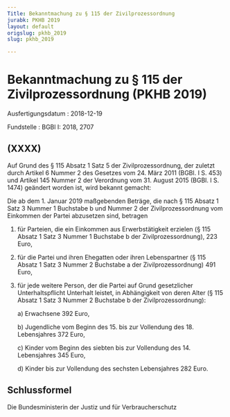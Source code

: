 ```yaml
---
Title: Bekanntmachung zu § 115 der Zivilprozessordnung
jurabk: PKHB 2019
layout: default
origslug: pkhb_2019
slug: pkhb_2019

---
```


# Bekanntmachung zu § 115 der Zivilprozessordnung (PKHB 2019)

Ausfertigungsdatum
:   2018-12-19

Fundstelle
:   BGBl I: 2018, 2707


## (XXXX)

Auf Grund des § 115 Absatz 1 Satz 5 der Zivilprozessordnung, der zuletzt durch Artikel 6 Nummer 2 des Gesetzes vom 24. März 2011 (BGBl. I S. 453) und Artikel 145 Nummer 2 der Verordnung vom 31. August 2015 (BGBl. I S. 1474) geändert worden ist, wird bekannt gemacht:

Die ab dem 1. Januar 2019 maßgebenden Beträge, die nach § 115 Absatz 1 Satz 3 Nummer 1 Buchstabe b und Nummer 2 der Zivilprozessordnung vom Einkommen der Partei abzusetzen sind, betragen

1.  für Parteien, die ein Einkommen aus Erwerbstätigkeit erzielen (§ 115 Absatz 1 Satz 3 Nummer 1 Buchstabe b der Zivilprozessordnung), 223 Euro,


2.  für die Partei und ihren Ehegatten oder ihren Lebenspartner (§ 115 Absatz 1 Satz 3 Nummer 2 Buchstabe a der Zivilprozessordnung) 491 Euro,


3.  für jede weitere Person, der die Partei auf Grund gesetzlicher Unterhaltspflicht Unterhalt leistet, in Abhängigkeit von deren Alter (§ 115 Absatz 1 Satz 3 Nummer 2 Buchstabe b der Zivilprozessordnung):

    a)  Erwachsene 392 Euro,


    b)  Jugendliche vom Beginn des 15. bis zur Vollendung des 18. Lebensjahres 372 Euro,


    c)  Kinder vom Beginn des siebten bis zur Vollendung des 14. Lebensjahres 345 Euro,


    d)  Kinder bis zur Vollendung des sechsten Lebensjahres 282 Euro.








## Schlussformel

Die Bundesministerin der Justiz und für Verbraucherschutz

